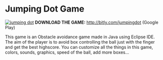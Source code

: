 # Jumping Dot Game
[![](http://i.imgur.com/07oXoTC.png "jumping dot")](http://bit.ly/jumpingdot)
**DOWNLOAD THE GAME:** http://bitly.com/jumpingdot (Google Play)

This game is an Obstacle avoidance game made in Java using Eclipse IDE. The aim of the player is to avoid box controlling the ball just with the finger and get the best highscore. You can customize all the things in this game, colors, sounds, graphics, speed of the ball, add more boxes… 

